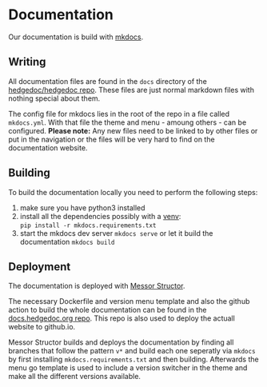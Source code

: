 # Documentation

Our documentation is build with [mkdocs](https://www.mkdocs.org).

## Writing

All documentation files are found in the `docs` directory of the [hedgedoc/hedgedoc repo](https://github.com/hedgedoc/hedgedoc). These files are just normal markdown files with nothing special about them.

The config file for mkdocs lies in the root of the repo in a file called `mkdocs.yml`. With that file the theme and menu - amoung others - can be configured.
**Please note:** Any new files need to be linked to by other files or put in the navigation or the files will be very hard to find on the documentation website.

## Building

To build the documentation locally you need to perform the following steps:

1. make sure you have python3 installed
2. install all the dependencies possibly with a [venv](https://docs.python.org/3/library/venv.html):  
`pip install -r mkdocs.requirements.txt`
3. start the mkdocs dev server `mkdocs serve` or let it build the documentation `mkdocs build`

## Deployment

The documentation is deployed with [Messor Structor](https://github.com/traefik/structor).

The necessary Dockerfile and version menu template and also the github action to build the whole documentation can be found in the [docs.hedgedoc.org repo](https://github.com/hedgedoc/docs.hedgedoc.org). This repo is also used to deploy the actuall website to github.io.

Messor Structor builds and deploys the documentation by finding all branches that follow the pattern `v*` and build each one seperatly via `mkdocs` by first installing `mkdocs.requirements.txt` and then building. Afterwards the menu go template is used to include a version switcher in the theme and make all the different versions available.